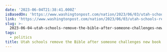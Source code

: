 ```yaml
---
date: '2023-06-04T21:38:41.000Z'
isBasedOn: 'https://www.washingtonpost.com/nation/2023/06/03/utah-schools-remove-bible/'
link: 'https://www.washingtonpost.com/nation/2023/06/03/utah-schools-remove-bible/'
slug: >-
  2023-06-04-utah-schools-remove-the-bible-after-someone-challenges-new-book-law-the-w
tags:
  - politics
title: Utah schools remove the Bible after someone challenges new book law - The W
---
```


